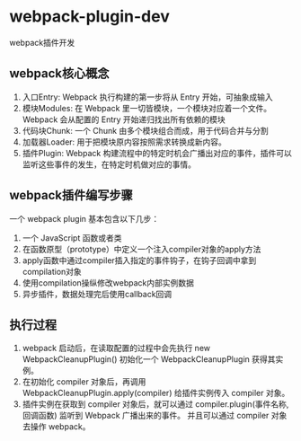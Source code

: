 # webpack-plugin-dev
webpack插件开发

## webpack核心概念
1. 入口Entry: Webpack 执行构建的第一步将从 Entry 开始，可抽象成输入
2. 模块Modules: 在 Webpack 里一切皆模块，一个模块对应着一个文件。Webpack 会从配置的 Entry 开始递归找出所有依赖的模块
3. 代码块Chunk: 一个 Chunk 由多个模块组合而成，用于代码合并与分割
4. 加载器Loader: 用于把模块原内容按照需求转换成新内容。
5. 插件Plugin: Webpack 构建流程中的特定时机会广播出对应的事件，插件可以监听这些事件的发生，在特定时机做对应的事情。

## webpack插件编写步骤
一个 webpack plugin 基本包含以下几步：
1. 一个 JavaScript 函数或者类
2. 在函数原型（prototype）中定义一个注入compiler对象的apply方法
3. apply函数中通过compiler插入指定的事件钩子，在钩子回调中拿到compilation对象
4. 使用compilation操纵修改webpack内部实例数据
5. 异步插件，数据处理完后使用callback回调

## 执行过程
1. webpack 启动后，在读取配置的过程中会先执行 new WebpackCleanupPlugin() 初始化一个 WebpackCleanupPlugin 获得其实例。
2. 在初始化 compiler 对象后，再调用 WebpackCleanupPlugin.apply(compiler) 给插件实例传入 compiler 对象。
3. 插件实例在获取到 compiler 对象后，就可以通过 compiler.plugin(事件名称, 回调函数) 监听到 Webpack 广播出来的事件。
并且可以通过 compiler 对象去操作 webpack。
